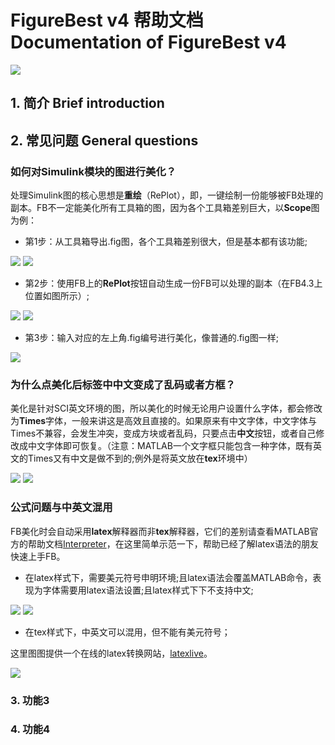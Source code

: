 # FigureBest v4 帮助文档 Documentation of FigureBest v4
![](images/FBV4-公众号封面图.png)

## 1. 简介 Brief introduction

## 2. 常见问题 General questions

### 如何对Simulink模块的图进行美化？

处理Simulink图的核心思想是**重绘**（RePlot），即，一键绘制一份能够被FB处理的副本。FB不一定能美化所有工具箱的图，因为各个工具箱差别巨大，以**Scope**图为例：

- 第1步：从工具箱导出.fig图，各个工具箱差别很大，但是基本都有该功能;

![](images/scope-1.png)
![](images/scope-2.png)

- 第2步：使用FB上的**RePlot**按钮自动生成一份FB可以处理的副本（在FB4.3上位置如图所示）;

![](images/scope-3.png)
![](images/scope-4.png)

- 第3步：输入对应的左上角.fig编号进行美化，像普通的.fig图一样;

![](images/scope-5.png)

### 为什么点美化后标签中中文变成了乱码或者方框？

美化是针对SCI英文环境的图，所以美化的时候无论用户设置什么字体，都会修改为**Times**字体，一般来讲这是高效且直接的。如果原来有中文字体，中文字体与Times不兼容，会发生冲突，变成方块或者乱码，只要点击**中文**按钮，或者自己修改成中文字体即可恢复。（注意：MATLAB一个文字框只能包含一种字体，既有英文的Times又有中文是做不到的;例外是将英文放在**tex**环境中）

![](images/chaoOfChinese-1.png)
![](images/chaoOfChinese-2.png)

### 公式问题与中英文混用

FB美化时会自动采用**latex**解释器而非**tex**解释器，它们的差别请查看MATLAB官方的帮助文档[Interpreter](https://ww2.mathworks.cn/help/releases/R2019b/matlab/ref/matlab.graphics.shape.textbox-properties.html?#prop_Interpreter)，在这里简单示范一下，帮助已经了解latex语法的朋友快速上手FB。

- 在latex样式下，需要美元符号申明环境;且latex语法会覆盖MATLAB命令，表现为字体需要用latex语法设置;且latex样式下下不支持中文;

![](images/latex-1.png)
![](images/latex-2.png)

- 在tex样式下，中英文可以混用，但不能有美元符号；

这里图图提供一个在线的latex转换网站，[latexlive](https://www.latexlive.com/##)。

![](images/tex-1.png)

### 3. 功能3

### 4. 功能4

